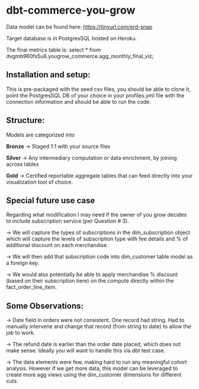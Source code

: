 # dbt-commerce-you-grow

Data model can be found here: https://tinyurl.com/erd-snap

Target database is in PostgresSQL hosted on Heroku.

The final metrics table is: select * from dvgmb960fs5u6.yougrow_commerce.agg_monthly_final_viz;

## Installation and setup:

This is pre-packaged with the seed csv files, you should be able to clone it, point the PostgresSQL DB of your choice in your profiles.yml file
with the connection information and should be able to run the code.

## Structure:
Models are categorized into 

**Bronze** -> Staged 1:1 with your source files


**Silver** -> Any intermediary computation or data enrichment, by joining across tables


**Gold** -> Certified reportable aggregate tables that can feed directly into your visualization tool of choice.

## Special future use case

Regarding what modification I may need if the owner of you grow decides to include subscription service (per Question # 3).

-> We will capture the types of subscriptions in the dim_subscription object which will capture the levels of subscription type with fee details and % of additional discount on each merchandise.


-> We will then add that subscription code into dim_customer table model as a foreign key.


-> We would also potentially be able to apply merchandise % discount (based on their subscription tiere) on the compute directly within the fact_order_line_item.

## Some Observations:

-> Date field in orders were not consistent. One record had string. Had to manually intervene and change that record (from string to date) to allow the job to work.


-> The refund date is earlier than the order date placed, which does not make sense. Ideally you will want to handle this via dbt test case.


-> The data elements were few, making hard to run any meaningful cohort analysis. However if we get more data, this model can be leveraged to create more agg views using the dim_customer dimensions for different cuts.
